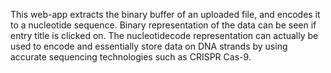 This web-app extracts the binary buffer of an uploaded file, and encodes it to a nucleotide sequence.
Binary representation of the data can be seen if entry title is clicked on.
The nucleotidecode representation can actually be used to encode and essentially store data on DNA strands by using accurate sequencing technologies such as CRISPR Cas-9.

